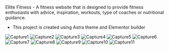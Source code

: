 Ellite Fitness - A fitness website that is designed to provide fitness enthusiasts with advice, inspiration, workouts, type of coaches or nutritional guidance. 


* This project is created using Astra theme and Elementor builder



![Capture1](https://user-images.githubusercontent.com/38106481/149184549-a117b706-a4eb-45a6-93af-3720735bb1dc.PNG)
![Capture2](https://user-images.githubusercontent.com/38106481/149183988-9011d05d-623f-4c4f-b0a9-44a58e617307.PNG)
![Capture3](https://user-images.githubusercontent.com/38106481/149184001-bb7deef0-9490-43b4-b64f-89f63f3a5398.PNG)
![Capture4](https://user-images.githubusercontent.com/38106481/149184013-b3ff1802-b888-459a-8a3f-c48731f9fab1.PNG)
![Capture5](https://user-images.githubusercontent.com/38106481/149184026-22ce52f6-a1ed-4da4-9429-da03d8f2715f.PNG)
![Capture6](https://user-images.githubusercontent.com/38106481/149184039-8ed0bb29-86fd-4bfb-889d-ea4a74bd4d8b.PNG)
![Capture7](https://user-images.githubusercontent.com/38106481/149184043-d52387f4-dae6-4d19-b637-aee5ebbcd43f.PNG)
![Capture8](https://user-images.githubusercontent.com/38106481/149184054-4b33806c-82aa-4a48-a2b5-c0e58ecfd72f.PNG)
![Capture9](https://user-images.githubusercontent.com/38106481/149184064-0f211253-c122-4775-863a-4d828213ccc0.PNG)
![Capture10](https://user-images.githubusercontent.com/38106481/149184074-56c9d5ac-19e8-4a83-8d40-4109692ada89.PNG)
![Capture11](https://user-images.githubusercontent.com/38106481/149184081-4cd6588b-f618-4fc1-882f-fa92dc2a950d.PNG)
